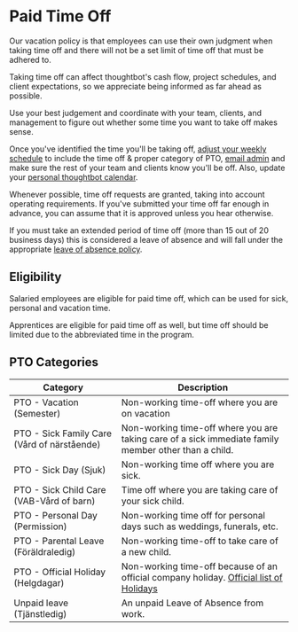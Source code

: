 # Paid Time Off

Our vacation policy is that employees can use their own judgment when taking time off and there will not be a set limit of time off that must be adhered to.

Taking time off can affect thoughtbot's cash flow, project schedules, and client expectations, so we appreciate being informed as far ahead as possible.

Use your best judgement and coordinate with your team, clients, and management to figure out whether some time you want to take off makes sense.

Once you've identified the time you'll be taking off, [adjust your weekly schedule][team-schedule] to include the time off & proper category of PTO, [email admin][admin-email] and make sure the rest of your team and clients know you'll be off. Also, update your [personal thoughtbot calendar][thoughtbot-calendar].

Whenever possible, time off requests are granted, taking into account operating requirements. If you've submitted your time off far enough in advance, you can assume that it is approved unless you hear otherwise.

If you must take an extended period of time off (more than 15 out of 20 business days) this is considered a leave of absence and will fall under the appropriate [leave of absence policy][leave-of-absence].

## Eligibility

Salaried employees are eligible for paid time off, which can be used for sick, personal and vacation time.

Apprentices are eligible for paid time off as well, but time off should be limited due to the abbreviated time in the program.

## PTO Categories

|Category|Description|
|--------|-----------|
|PTO - Vacation (Semester) | Non-working time-off where you are on vacation|
|PTO - Sick Family Care (Vård of närstående) | Non-working time-off where you are taking care of a sick immediate family member other than a child.|
|PTO - Sick Day (Sjuk) | Non-working time off where you are sick.|
|PTO - Sick Child Care (VAB-Vård of barn) | Time off where you are taking care of your sick child.|
|PTO - Personal Day (Permission) | Non-working time off for personal days such as weddings, funerals, etc.|
|PTO - Parental Leave (Föräldraledig) | Non-working time-off to take care of a new child.|
|PTO - Official Holiday (Helgdagar) | Non-working time-off because of an official company holiday. [Official list of Holidays][holiday-list]|
|Unpaid leave (Tjänstledig) | An unpaid Leave of Absence from work.|

[team-schedule]: http://team.thoughtbot.com/schedule
[admin-email]: mailto:admin@thoughtbot.com
[thoughtbot-calendar]: http://calendar.thoughtbot.com/
[leave-of-absence]: policies/work-leave.md
[holiday-list]: policies/holidays.md
